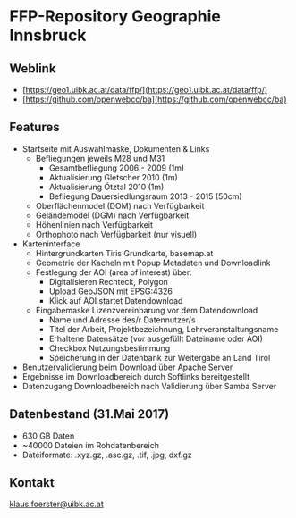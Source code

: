 # FFP-Repository Geographie Innsbruck

## Weblink
* [https://geo1.uibk.ac.at/data/ffp/](https://geo1.uibk.ac.at/data/ffp/)
* [https://github.com/openwebcc/ba](https://github.com/openwebcc/ba)


## Features
* Startseite mit Auswahlmaske, Dokumenten & Links
    * Befliegungen jeweils M28 und M31
        * Gesamtbefliegung 2006 - 2009 (1m)
        * Aktualisierung Gletscher 2010 (1m)
        * Aktualisierung Ötztal 2010 (1m)
        * Befliegung Dauersiedlungsraum 2013 - 2015 (50cm)
    * Oberflächenmodel (DOM) nach Verfügbarkeit
    * Geländemodel (DGM) nach Verfügbarkeit
    * Höhenlinien nach Verfügbarkeit
    * Orthophoto nach Verfügbarkeit (nur visuell)
* Karteninterface
    * Hintergrundkarten Tiris Grundkarte, basemap.at
    * Geometrie der Kacheln mit Popup Metadaten und Downloadlink
    * Festlegung der AOI (area of interest) über:
        * Digitalisieren  Rechteck, Polygon
        * Upload GeoJSON mit EPSG:4326
        * Klick auf AOI startet Datendownload
    * Eingabemaske Lizenzvereinbarung vor dem Datendownload
        * Name und Adresse des/r Datennutzer/s
        * Titel der Arbeit, Projektbezeichnung, Lehrveranstaltungsname
        * Erhaltene Datensätze (vor ausgefüllt Dateiname oder AOI)
        * Checkbox Nutzungsbestimmung
        * Speicherung in der Datenbank zur Weitergabe an Land Tirol
* Benutzervalidierung beim Download über Apache Server
* Ergebnisse im Downloadbereich durch Softlinks bereitgestellt
* Datenzugang Downloadbereich nach Validierung über Samba Server

## Datenbestand (31.Mai 2017)
* 630 GB Daten
* ~40000 Dateien im Rohdatenbereich
* Dateiformate: .xyz.gz, .asc.gz, .tif, .jpg, dxf.gz

## Kontakt
[klaus.foerster@uibk.ac.at](mailto:klaus.foerster@uibk.ac.at)
